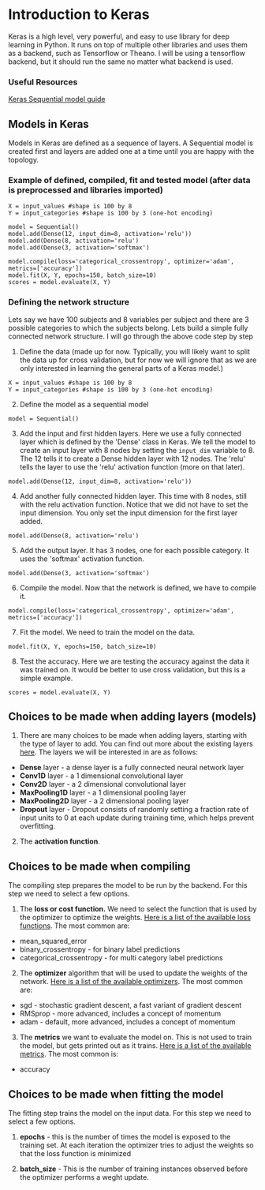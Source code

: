 # Introduction to Keras

Keras is a high level, very powerful, and easy to use library for deep learning in Python. It runs on top of multiple other libraries and uses them as a backend, such as Tensorflow or Theano. I will be using a tensorflow backend, but it should run the same no matter what backend is used. 

### Useful Resources

[Keras Sequential model guide](https://keras.io/getting-started/sequential-model-guide/)

## Models in Keras

Models in Keras are defined as a sequence of layers. A Sequential model is created first and layers are added one at a time until you are happy with the topology. 

### Example of defined, compiled, fit and tested model (after data is preprocessed and libraries imported)

```
X = input_values #shape is 100 by 8
Y = input_categories #shape is 100 by 3 (one-hot encoding)

model = Sequential()
model.add(Dense(12, input_dim=8, activation='relu'))
model.add(Dense(8, activation='relu')
model.add(Dense(3, activation='softmax')

model.compile(loss='categorical_crossentropy', optimizer='adam', metrics=['accuracy'])
model.fit(X, Y, epochs=150, batch_size=10)
scores = model.evaluate(X, Y)

```

### Defining the network structure

Lets say we have 100 subjects and 8 variables per subject and there are 3 possible categories to which the subjects belong. Lets build a simple fully connected network structure. I will go through the above code step by step

1. Define the data (made up for now. Typically, you will likely want to split the data up for cross validation, but for now we will ignore that as we are only interested in learning the general parts of a Keras model.)

```
X = input_values #shape is 100 by 8
Y = input_categories #shape is 100 by 3 (one-hot encoding)
```

2. Define the model as a sequential model
```
model = Sequential()
```
3. Add the input and first hidden layers. Here we use a fully connected layer which is defined by the 'Dense' class in Keras. We tell the model to create an input layer with 8 nodes by setting the `input_dim` variable to 8. The 12 tells it to create a Dense hidden layer with 12 nodes. The 'relu' tells the layer to use the 'relu' activation function (more on that later).
```
model.add(Dense(12, input_dim=8, activation='relu'))
```
4. Add another fully connected hidden layer. This time with 8 nodes, still with the relu activation function. Notice that we did not have to set the input dimension. You only set the input dimension for the first layer added. 

```
model.add(Dense(8, activation='relu')
```
5. Add the output layer. It has 3 nodes, one for each possible category. It uses the 'softmax' activation function. 
```
model.add(Dense(3, activation='softmax')
```
6. Compile the model. Now that the network is defined, we have to compile it. 
```
model.compile(loss='categorical_crossentropy', optimizer='adam', metrics=['accuracy'])
```

7. Fit the model. We need to train the model on the data.
```
model.fit(X, Y, epochs=150, batch_size=10)
```
8. Test the accuracy. Here we are testing the accuracy against the data it was trained on. It would be better to use cross validation, but this is a simple example. 
```
scores = model.evaluate(X, Y)
```

## Choices to be made when adding layers (models)
1. There are many choices to be made when adding layers, starting with the type of layer to add. You can find out more about the existing layers [here](https://keras.io/layers/about-keras-layers/). The layers we will be interested in are as follows:

* **Dense** layer - a dense layer is a fully connected neural network layer
* **Conv1D** layer - a 1 dimensional convolutional layer 
* **Conv2D** layer - a 2 dimensional convolutional layer
* **MaxPooling1D** layer - a 1 dimensional pooling layer
* **MaxPooling2D** layer - a 2 dimensional pooling layer
* **Dropout** layer - Dropout consists of randomly setting a fraction rate of input units to 0 at each update during training time, which helps prevent overfitting.

2. The **activation function**.   

## Choices to be made when compiling
The compiling step prepares the model to be run by the backend. For this step we need to select a few options.

1. The **loss or cost function.** We need to select the function that is used by the optimizer to optimize the weights. [Here is a list of the available loss functions](https://keras.io/losses/). The most common are:
* mean_squared_error 
* binary_crossentropy - for binary label predictions
* categorical_crossentropy - for multi category label predictions

2. The **optimizer** algorithm that will be used to update the weights of the network. [Here is a list of the available optimizers](https://keras.io/optimizers/). The most common are:
* sgd - stochastic gradient descent, a fast variant of gradient descent
* RMSprop - more advanced, includes a concept of momentum
* adam - default, more advanced, includes a concept of momentum

3. The **metrics** we want to evaluate the model on. This is not used to train the model, but gets printed out as it trains. [Here is a list of the available metrics](https://keras.io/metrics/). The most common is:
* accuracy

## Choices to be made when fitting the model
The fitting step trains the model on the input data. For this step we need to select a few options.

1. **epochs** - this is the number of times the model is exposed to the training set. At each iteration the optimizer tries to adjust the weights so that the loss function is minimized

2. **batch_size** - This is the number of training instances observed before the optimizer performs a weght update. 

